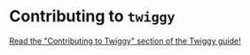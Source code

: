 # Contributing to `twiggy`

[Read the "Contributing to Twiggy" section of the Twiggy guide!](https://rustwasm.github.io/twiggy/contributing/index.html)
